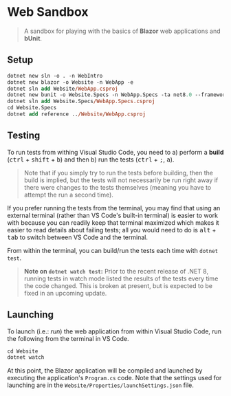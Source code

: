 # Web Sandbox

> A sandbox for playing with the basics of **Blazor** web applications and **bUnit**.

## Setup

```ps
dotnet new sln -o . -n WebIntro
dotnet new blazor -o Website -n WebApp -e
dotnet sln add Website/WebApp.csproj
dotnet new bunit -o Website.Specs -n WebApp.Specs -ta net8.0 --framework xunit
dotnet sln add Website.Specs/WebApp.Specs.csproj
cd Website.Specs
dotnet add reference ../Website/WebApp.csproj
```

## Testing

To run tests from withing Visual Studio Code, you need to a) perform a **build** (<kbd>ctrl</kbd> + <kbd>shift</kbd> + <kbd>b</kbd>) and then b) run the tests (<kbd>ctrl</kbd> + <kbd>;</kbd>, <kbd>a</kbd>).

> Note that if you simply try to run the tests before building, then the build is implied, but the tests will not necessarily be run right away if there were changes to the tests themselves (meaning you have to attempt the run a second time).

If you prefer running the tests from the terminal, you may find that using an external terminal (rather than VS Code's built-in terminal) is easier to work with because you can readily keep that terminal maximized which makes it easier to read details about failing tests; all you would need to do is <kbd>alt</kbd> + <kbd>tab</kbd> to switch between VS Code and the terminal.

From within the terminal, you can build/run the tests each time with `dotnet test`.

> **Note on `dotnet watch test`:** Prior to the recent release of .NET 8, running tests in watch mode listed the results of the tests every time the code changed. This is broken at present, but is expected to be fixed in an upcoming update.

## Launching

To launch (i.e.: *run*) the web application from within Visual Studio Code, run the following from the terminal in VS Code.

```ps
cd Website
dotnet watch
```

At this point, the Blazor application will be compiled and launched by executing the application's `Program.cs` code. Note that the settings used for launching are in the `Website/Properties/launchSettings.json` file.

